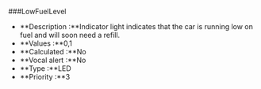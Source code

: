 ###LowFuelLevel

- **Description :**Indicator light indicates that the car is running low on fuel and will soon need a refill.
- **Values :**0,1
- **Calculated :**No
- **Vocal alert :**No
- **Type :**LED 
- **Priority :**3
